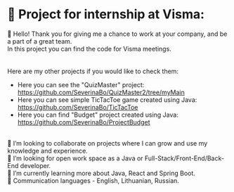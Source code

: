 # 💫 Project for internship at Visma:
🔭 Hello! Thank you for giving me a chance to work at your company, and be a part of a great team.<br> 
In this project you can find the code for Visma meetings.<br>
<br>
<br>
Here are my other projects if you would like to check them:
- Here you can see the "QuizMaster" project: https://github.com/SeverinaBo/QuizMaster2/tree/myMain <br>
- Here you can see simple TicTacToe game created using Java: https://github.com/SeverinaBo/TicTacToe <br>
- Here you can find "Budget" project created using Java: https://github.com/SeverinaBo/ProjectBudget <br>
<br>
👯 I’m looking to collaborate on projects where I can grow and use my knowledge and experience.<br>
🤝 I’m looking for open work space as a Java or Full-Stack/Front-End/Back-End developer.<br>
🌱 I’m currently learning more about Java, React and Spring Boot.<br>
💬 Communication languages - English, Lithuanian, Russian.<br>
